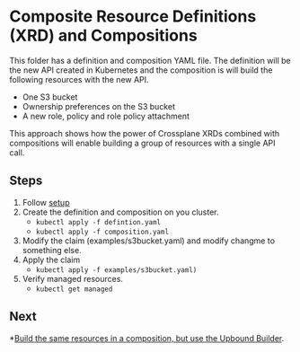 # Composite Resource Definitions (XRD) and Compositions

This folder has a definition and composition YAML file. The definition will be the new API created in Kubernetes
and the composition is will build the following resources with the new API.

* One S3 bucket
* Ownership preferences on the S3 bucket
* A new role, policy and role policy attachment

This approach shows how the power of Crossplane XRDs combined with compositions will enable building a group of resources
with a single API call.

## Steps
1. Follow [setup](../README.md)
2. Create the definition and composition on you cluster. 
   * `kubectl apply -f defintion.yaml`
   * `kubectl apply -f composition.yaml`
3. Modify the claim (examples/s3bucket.yaml) and modify changme to something else.
4. Apply the claim
   * `kubectl apply -f examples/s3bucket.yaml)`
5. Verify managed resources. 
   * `kubectl get managed`

## Next
*[Build the same resources in a composition, but use the Upbound Builder](../3-xrds-iam-builder).